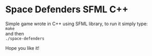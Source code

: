 # Space Defenders SFML C++

Simple game wrote in C++ using SFML library, to run it simply type: <br/>
```make```<br/>
and then <br/>
```./space-defenders```<br/>

Hope you like it!
